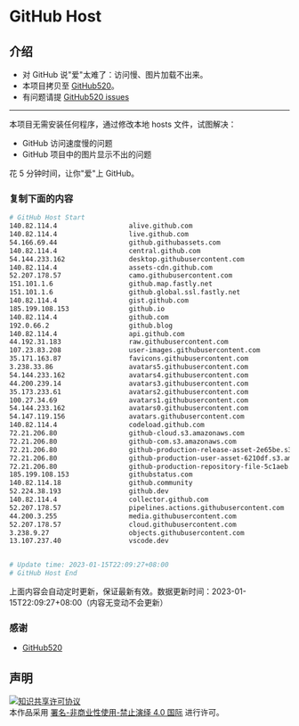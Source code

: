 # GitHub Host
## 介绍
- 对 GitHub 说"爱"太难了：访问慢、图片加载不出来。
- 本项目拷贝至 [GitHub520](https://github.com/521xueweihan/GitHub520)。
- 有问题请提 [GitHub520 issues](https://github.com/521xueweihan/GitHub520/issues/new)

---

本项目无需安装任何程序，通过修改本地 hosts 文件，试图解决：
- GitHub 访问速度慢的问题
- GitHub 项目中的图片显示不出的问题

花 5 分钟时间，让你"爱"上 GitHub。

### 复制下面的内容
```bash
# GitHub Host Start
140.82.114.4                  alive.github.com
140.82.114.4                  live.github.com
54.166.69.44                  github.githubassets.com
140.82.114.4                  central.github.com
54.144.233.162                desktop.githubusercontent.com
140.82.114.4                  assets-cdn.github.com
52.207.178.57                 camo.githubusercontent.com
151.101.1.6                   github.map.fastly.net
151.101.1.6                   github.global.ssl.fastly.net
140.82.114.4                  gist.github.com
185.199.108.153               github.io
140.82.114.4                  github.com
192.0.66.2                    github.blog
140.82.114.4                  api.github.com
44.192.31.183                 raw.githubusercontent.com
107.23.83.208                 user-images.githubusercontent.com
35.171.163.87                 favicons.githubusercontent.com
3.238.33.86                   avatars5.githubusercontent.com
54.144.233.162                avatars4.githubusercontent.com
44.200.239.14                 avatars3.githubusercontent.com
35.173.233.61                 avatars2.githubusercontent.com
100.27.34.69                  avatars1.githubusercontent.com
54.144.233.162                avatars0.githubusercontent.com
54.147.119.156                avatars.githubusercontent.com
140.82.114.4                  codeload.github.com
72.21.206.80                  github-cloud.s3.amazonaws.com
72.21.206.80                  github-com.s3.amazonaws.com
72.21.206.80                  github-production-release-asset-2e65be.s3.amazonaws.com
72.21.206.80                  github-production-user-asset-6210df.s3.amazonaws.com
72.21.206.80                  github-production-repository-file-5c1aeb.s3.amazonaws.com
185.199.108.153               githubstatus.com
140.82.114.18                 github.community
52.224.38.193                 github.dev
140.82.114.4                  collector.github.com
52.207.178.57                 pipelines.actions.githubusercontent.com
44.200.3.255                  media.githubusercontent.com
52.207.178.57                 cloud.githubusercontent.com
3.238.9.27                    objects.githubusercontent.com
13.107.237.40                 vscode.dev


# Update time: 2023-01-15T22:09:27+08:00
# GitHub Host End

```
上面内容会自动定时更新，保证最新有效。数据更新时间：2023-01-15T22:09:27+08:00（内容无变动不会更新）

### 感谢

- [GitHub520](https://github.com/521xueweihan/GitHub520)

## 声明
<a rel="license" href="https://creativecommons.org/licenses/by-nc-nd/4.0/deed.zh"><img alt="知识共享许可协议" style="border-width: 0" src="https://licensebuttons.net/l/by-nc-nd/4.0/88x31.png"></a><br>本作品采用 <a rel="license" href="https://creativecommons.org/licenses/by-nc-nd/4.0/deed.zh">署名-非商业性使用-禁止演绎 4.0 国际</a> 进行许可。